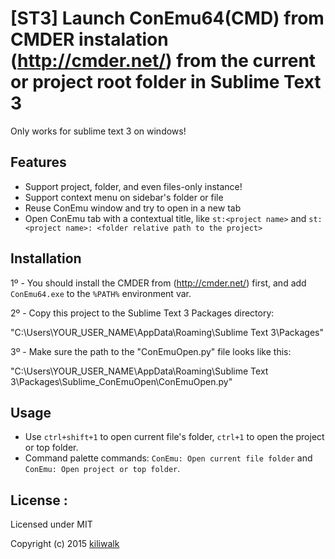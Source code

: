 [ST3] Launch ConEmu64(CMD) from CMDER instalation (http://cmder.net/) from the current or project root folder in Sublime Text 3
=================================
Only works for sublime text 3 on windows!

## Features
* Support project, folder, and even files-only instance!
* Support context menu on sidebar's folder or file 
* Reuse ConEmu window and try to open in a new tab
* Open ConEmu tab with a contextual title, like `st:<project name>` and `st:<project name>: <folder relative path to the project>`

## Installation
1º - You should install the CMDER from (http://cmder.net/) first, and add `ConEmu64.exe` to the `%PATH%` environment var.

2º - Copy this project to the Sublime Text 3 Packages directory:

"C:\Users\YOUR_USER_NAME\AppData\Roaming\Sublime Text 3\Packages\"

3º - Make sure the path to the "ConEmuOpen.py" file looks like this:

"C:\Users\YOUR_USER_NAME\AppData\Roaming\Sublime Text 3\Packages\Sublime_ConEmuOpen\ConEmuOpen.py"

## Usage
* Use `ctrl+shift+1` to open current file's folder, `ctrl+1` to open the project or top folder.
* Command palette commands: `ConEmu: Open current file folder` and `ConEmu: Open project or top folder`.

## License :

Licensed under MIT

Copyright (c) 2015 [kiliwalk](https://github.com/kiliwalk)
